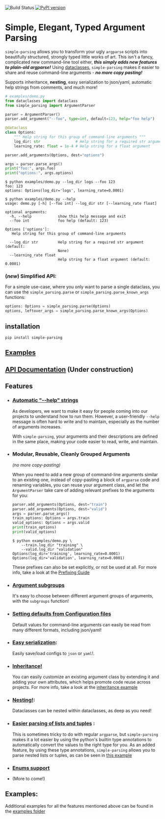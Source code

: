 ![Build Status](https://github.com/lebrice/SimpleParsing/actions/workflows/build.yml/badge.svg) [![PyPI version](https://badge.fury.io/py/simple-parsing.svg)](https://badge.fury.io/py/simple-parsing)


# Simple, Elegant, Typed Argument Parsing <!-- omit in toc -->

`simple-parsing` allows you to transform your ugly `argparse` scripts into beautifully structured, strongly typed little works of art. This isn't a fancy, complicated new command-line tool either, ***this simply adds new features to plain-old argparse!***
Using [dataclasses](https://docs.python.org/3.7/library/dataclasses.html), `simple-parsing` makes it easier to share and reuse command-line arguments - ***no more copy pasting!***

Supports inheritance, **nesting**, easy serialization to json/yaml, automatic help strings from comments, and much more!

```python
# examples/demo.py
from dataclasses import dataclass
from simple_parsing import ArgumentParser

parser = ArgumentParser()
parser.add_argument("--foo", type=int, default=123, help="foo help")

@dataclass
class Options:
    """ Help string for this group of command-line arguments """
    log_dir: str                # Help string for a required str argument
    learning_rate: float = 1e-4 # Help string for a float argument

parser.add_arguments(Options, dest="options")

args = parser.parse_args()
print("foo:", args.foo)
print("options:", args.options)
```
```console
$ python examples/demo.py --log_dir logs --foo 123
foo: 123
options: Options(log_dir='logs', learning_rate=0.0001)
```
```console
$ python examples/demo.py --help
usage: demo.py [-h] [--foo int] --log_dir str [--learning_rate float]

optional arguments:
  -h, --help            show this help message and exit
  --foo int             foo help (default: 123)

Options ['options']:
   Help string for this group of command-line arguments

  --log_dir str         Help string for a required str argument (default:
                        None)
  --learning_rate float
                        Help string for a float argument (default: 0.0001)
```

### (*new*) Simplified API:

For a simple use-case, where you only want to parse a single dataclass, you can use the `simple_parsing.parse` or `simple_parsing.parse_known_args` functions:

```python
options: Options = simple_parsing.parse(Options)
options, leftover_args = simple_parsing.parse_known_args(Options)
```


## installation

`pip install simple-parsing`

## [Examples](https://github.com/lebrice/SimpleParsing/tree/master/examples/README.md)

## [API Documentation](https://github.com/lebrice/SimpleParsing/tree/master/docs/README.md) (Under construction)

## Features
- ### [Automatic "--help" strings](https://github.com/lebrice/SimpleParsing/tree/master/examples/docstrings/README.md)

    As developers, we want to make it easy for people coming into our projects to understand how to run them. However, a user-friendly `--help` message is often hard to write and to maintain, especially as the number of arguments increases.

    With `simple-parsing`, your arguments and their descriptions are defined in the same place, making your code easier to read, write, and maintain.

- ### Modular, Reusable, Cleanly Grouped Arguments

    *(no more copy-pasting)*

    When you need to add a new group of command-line arguments similar to an existing one, instead of copy-pasting a block of `argparse` code and renaming variables, you can reuse your argument class, and let the `ArgumentParser` take care of adding relevant prefixes to the arguments for you:

    ```python
    parser.add_arguments(Options, dest="train")
    parser.add_arguments(Options, dest="valid")
    args = parser.parse_args()
    train_options: Options = args.train
    valid_options: Options = args.valid
    print(train_options)
    print(valid_options)
    ```
    ```console
    $ python examples/demo.py \
        --train.log_dir "training" \
        --valid.log_dir "validation"
    Options(log_dir='training', learning_rate=0.0001)
    Options(log_dir='validation', learning_rate=0.0001)
    ```

    These prefixes can also be set explicitly, or not be used at all. For more info, take a look at the [Prefixing Guide](https://github.com/lebrice/SimpleParsing/tree/master/examples/prefixing/README.md)

- ### [Argument subgroups](https://github.com/lebrice/SimpleParsing/tree/master/examples/subgroups/README.md)

    It's easy to choose between different argument groups of arguments, with the `subgroups`
    function!

- ### [Setting defaults from Configuration files](https://github.com/lebrice/SimpleParsing/tree/master/examples/config_files/README.md)

    Default values for command-line arguments can easily be read from many different formats, including json/yaml!

- ### [**Easy serialization**](https://github.com/lebrice/SimpleParsing/tree/master/examples/serialization/README.md):

    Easily save/load configs to `json` or `yaml`!.

- ### [**Inheritance**!](https://github.com/lebrice/SimpleParsing/tree/master/examples/inheritance/README.md)

    You can easily customize an existing argument class by extending it and adding your own attributes, which helps promote code reuse across projects. For more info, take a look at the [inheritance example](https://github.com/lebrice/SimpleParsing/tree/master/examples/inheritance_example.py)

- ### [**Nesting**!](https://github.com/lebrice/SimpleParsing/tree/master/examples/nesting/README.md):

    Dataclasses can be nested within dataclasses, as deep as you need!

- ### [Easier parsing of lists and tuples](https://github.com/lebrice/SimpleParsing/tree/master/examples/container_types/README.md) :
    This is sometimes tricky to do with regular `argparse`, but `simple-parsing` makes it a lot easier by using the python's builtin type annotations to automatically convert the values to the right type for you.
    As an added feature, by using these type annotations, `simple-parsing` allows you to parse nested lists or tuples, as can be seen in [this example](https://github.com/lebrice/SimpleParsing/tree/master/examples/merging/README.md)

- ### [Enums support](https://github.com/lebrice/SimpleParsing/tree/master/examples/enums/README.md)

- (More to come!)


## Examples:
Additional examples for all the features mentioned above can be found in the [examples folder](https://github.com/lebrice/SimpleParsing/tree/master/examples/README.md)
